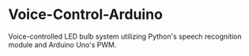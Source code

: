 # Voice-Control-Arduino
 Voice-controlled LED bulb system utilizing Python's speech recognition module and Arduino Uno's PWM.
